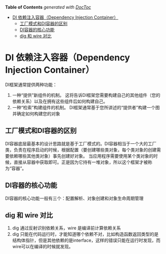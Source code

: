 <!-- START doctoc generated TOC please keep comment here to allow auto update -->
<!-- DON'T EDIT THIS SECTION, INSTEAD RE-RUN doctoc TO UPDATE -->
**Table of Contents**  *generated with [DocToc](https://github.com/thlorenz/doctoc)*

- [DI 依赖注入容器（Dependency Injection Container）](#di-%E4%BE%9D%E8%B5%96%E6%B3%A8%E5%85%A5%E5%AE%B9%E5%99%A8dependency-injection-container)
  - [工厂模式和DI容器的区别](#%E5%B7%A5%E5%8E%82%E6%A8%A1%E5%BC%8F%E5%92%8Cdi%E5%AE%B9%E5%99%A8%E7%9A%84%E5%8C%BA%E5%88%AB)
  - [DI容器的核心功能](#di%E5%AE%B9%E5%99%A8%E7%9A%84%E6%A0%B8%E5%BF%83%E5%8A%9F%E8%83%BD)
  - [dig 和 wire 对比](#dig-%E5%92%8C-wire-%E5%AF%B9%E6%AF%94)

<!-- END doctoc generated TOC please keep comment here to allow auto update -->

# DI 依赖注入容器（Dependency Injection Container）


DI框架通常提供两种功能：
1. 一种“提供”新组件的机制。
这将告诉DI框架您需要构建自己的其他组件（您的依赖关系）以及在拥有这些组件后如何构建自己。
2. 一种“检索”构建组件的机制。
DI框架通常基于您所讲述的“提供者”构建一个图并确定如何构建您的对象

## 工厂模式和DI容器的区别

DI容器底层最基本的设计思路就是基于工厂模式的。DI容器相当于一个大的工厂类，负责在程序启动的时候，根据配置（要创建哪些类对象，每个类对象的创建需要依赖哪些其他类对象）事先创建好对象。
当应用程序需要使用某个类对象的时候，直接从容器中获取即可。正是因为它持有一堆对象，所以这个框架才被称为“容器”。


## DI容器的核心功能
DI容器的核心功能一般有三个：配置解析、对象创建和对象生命周期管理

## dig 和 wire 对比

1. dig 通过反射识别依赖关系，wire 是编译前计算依赖关系
2. dig 只能在代码运行时，才能知道哪个依赖不对，比如构造函数返回类型的是结构体指针，但是其他依赖的是interface，这样的错误只能在运行时发现，而wire可以在编译的时候就发现。